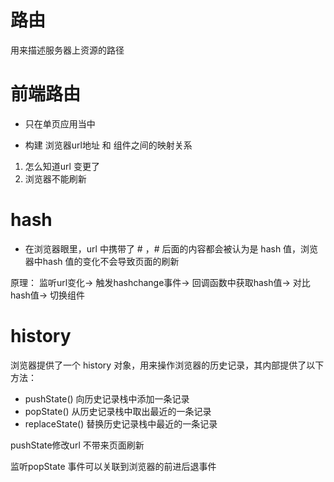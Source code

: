 # 路由
用来描述服务器上资源的路径

# 前端路由
- 只在单页应用当中

- 构建 浏览器url地址 和 组件之间的映射关系
1. 怎么知道url 变更了
2. 浏览器不能刷新

# hash
  - 在浏览器眼里，url 中携带了 # ，# 后面的内容都会被认为是 hash 值，浏览器中hash 值的变化不会导致页面的刷新

  原理：
  监听url变化-> 触发hashchange事件-> 回调函数中获取hash值-> 对比hash值-> 切换组件

# history
浏览器提供了一个 history 对象，用来操作浏览器的历史记录，其内部提供了以下方法：
- pushState()  向历史记录栈中添加一条记录
- popState()  从历史记录栈中取出最近的一条记录
- replaceState()  替换历史记录栈中最近的一条记录

pushState修改url 不带来页面刷新

监听popState 事件可以关联到浏览器的前进后退事件

